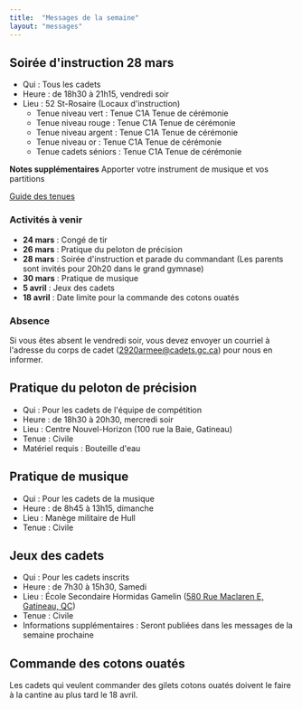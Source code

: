 ```yaml
---
title:  "Messages de la semaine"
layout: "messages"
---
```


## Soirée d'instruction 28 mars
- Qui : Tous les cadets
- Heure : de 18h30 à 21h15, vendredi soir
- Lieu : 52 St-Rosaire (Locaux d'instruction) 
  - Tenue niveau vert : Tenue C1A Tenue de cérémonie 
  - Tenue niveau rouge : Tenue C1A Tenue de cérémonie  
  - Tenue niveau argent : Tenue C1A Tenue de cérémonie 
  - Tenue niveau or : Tenue C1A Tenue de cérémonie 
  - Tenue cadets séniors : Tenue C1A Tenue de cérémonie 
    
**Notes supplémentaires**  Apporter votre instrument de musique et vos partitions

[Guide des tenues](https://cc2920.ca/docs/ressources/guide_uniforme.v3.pdf)


### Activités à venir
 
- **24 mars** : Congé de tir
- **26 mars** : Pratique du peloton de précision
- **28 mars** : Soirée d'instruction et parade du commandant (Les parents sont invités pour 20h20 dans le grand gymnase)
- **30 mars** : Pratique de musique
- **5 avril** : Jeux des cadets
- **18 avril** : Date limite pour la commande des cotons ouatés 

### Absence

Si vous êtes absent le vendredi soir, vous devez envoyer un courriel à l'adresse du corps de cadet (<2920armee@cadets.gc.ca>) pour nous en informer.

## Pratique du peloton de précision

- Qui :  Pour les cadets de l'équipe de compétition
- Heure : de 18h30 à 20h30, mercredi soir
- Lieu : Centre Nouvel-Horizon (100 rue la Baie, Gatineau) 
- Tenue : Civile
- Matériel requis : Bouteille d'eau

## Pratique de musique  

- Qui :  Pour les cadets de la musique 
- Heure : de 8h45 à 13h15, dimanche
- Lieu : Manège militaire de Hull 
- Tenue : Civile

## Jeux des cadets  

- Qui :  Pour les cadets inscrits 
- Heure : de 7h30 à 15h30, Samedi
- Lieu : École Secondaire Hormidas Gamelin ([580 Rue Maclaren E, Gatineau, QC](https://maps.app.goo.gl/1xSARFd68rGgHGpt5))
- Tenue : Civile
- Informations supplémentaires : Seront publiées dans les messages de la semaine prochaine

## Commande des cotons ouatés

Les cadets qui veulent commander des gilets cotons ouatés doivent le faire à la cantine au plus tard le 18 avril.
  
